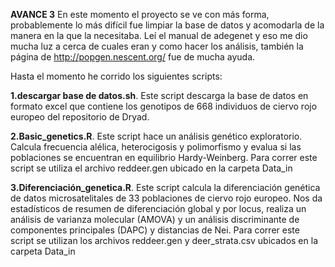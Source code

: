 **AVANCE 3**
En este momento el proyecto se ve con más forma, probablemente lo más difícil fue limpiar la base de datos y acomodarla de la manera en la que la necesitaba.
Leí el manual de adegenet y eso me dio mucha luz a cerca de cuales eran y como hacer los análisis, también la página de http://popgen.nescent.org/ fue de mucha ayuda.

Hasta el momento he corrido los siguientes scripts:

**1.descargar base de datos.sh**. 
Este script descarga la base de datos en formato excel que contiene los genotipos de 668  individuos de ciervo rojo europeo del repositorio de Dryad.

**2.Basic_genetics.R**.
Este script hace un análisis genético exploratorio. Calcula frecuencia alélica, heterocigosis y polimorfismo y evalua si las poblaciones se encuentran en equilibrio Hardy-Weinberg. Para correr este script se utiliza el archivo reddeer.gen ubicado en la carpeta Data_in

**3.Diferenciación_genetica.R**.
Este script calcula la diferenciación genética de datos microsatelitales de 33 poblaciones de ciervo rojo europeo. Nos da estadísticos de resumen de diferenciación global y por locus, realiza un análisis de varianza molecular (AMOVA) y un análisis discriminante de componentes principales (DAPC) y distancias de Nei. Para correr este script se utilizan los archivos reddeer.gen y deer_strata.csv  ubicados en la carpeta Data_in
